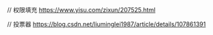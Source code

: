 // 权限填充
https://www.yisu.com/zixun/207525.html


// 投票器
https://blog.csdn.net/liuminglei1987/article/details/107861391